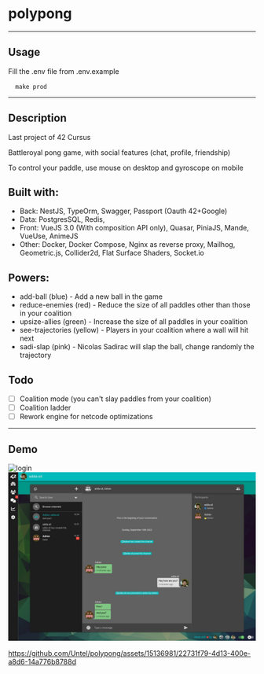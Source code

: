 # polypong
---

## Usage

Fill the .env file from .env.example
```
  make prod
```
---

## Description
Last project of 42 Cursus

Battleroyal pong game, with social features (chat, profile, friendship)

To control your paddle, use mouse on desktop and gyroscope on mobile

## Built with:
  - Back: NestJS, TypeOrm, Swagger, Passport (Oauth 42+Google)
  - Data: PostgresSQL, Redis,
  - Front: VueJS 3.0 (With composition API only), Quasar, PiniaJS, Mande, VueUse, AnimeJS
  - Other: Docker, Docker Compose, Nginx as reverse proxy, Mailhog, Geometric.js, Collider2d, Flat Surface Shaders, Socket.io

## Powers:
- add-ball (blue) - Add a new ball in the game
- reduce-enemies (red) - Reduce the size of all paddles other than those in your coalition
- upsize-allies (green) - Increase the size of all paddles in your coalition
- see-trajectories (yellow) - Players in your coalition where a wall will hit next
- sadi-slap (pink) - Nicolas Sadirac will slap the ball, change randomly the trajectory

## Todo
- [ ] Coalition mode (you can't slay paddles from your coalition)
- [ ] Coalition ladder
- [ ] Rework engine for netcode optimizations

---
## Demo
![login](./polypong_login.gif)
![inbox](./polypong_inbox.png)

https://github.com/Untel/polypong/assets/15136981/22731f79-4d13-400e-a8d6-14a776b8788d
